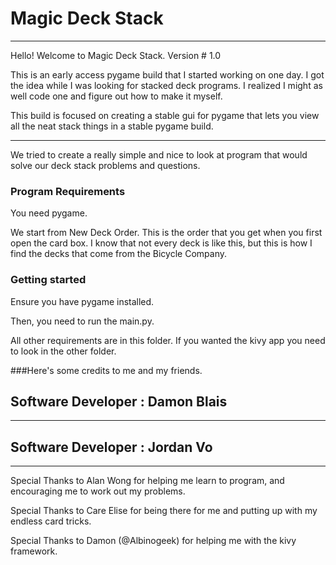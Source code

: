 # Magic Deck Stack
------

Hello! Welcome to Magic Deck Stack. Version # 1.0

This is an early access pygame build that I started working on one day. I got the idea while I was looking for stacked deck programs. I realized I might as well code one and figure out how to make it myself.

This build is focused on creating a stable gui for pygame that lets you view all the neat stack things in a stable pygame build.

----

We tried to create a really simple and nice to look at program that would solve our deck stack problems and questions.

### Program Requirements
You need pygame.

We start from New Deck Order. This is the order that you get when you first open the card box. I know that not every deck is like this, but this is how I find the decks that come from the Bicycle Company.

### Getting started

Ensure you have pygame installed.

Then, you need to run the main.py.

 All other requirements are in this folder. If you wanted the kivy app you need to look in the other folder.


###Here's some credits to me and my friends.

Software Developer : Damon Blais
---------
---------
Software Developer : Jordan Vo
---------
---------


Special Thanks to Alan Wong for helping me learn to program,
and encouraging me to work out my problems.

Special Thanks to Care Elise for being there for me and putting up with my endless card tricks.

Special Thanks to Damon (@Albinogeek) for helping me with the kivy framework.
